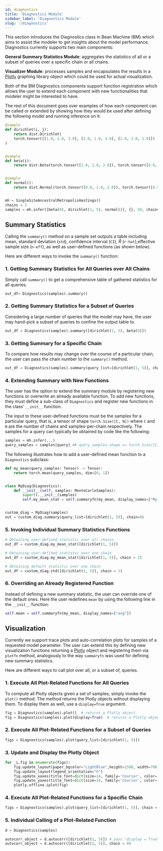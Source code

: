 ```yaml
---
id: diagnostics
title: 'Diagnostics Module'
sidebar_label: 'Diagnostics Module'
slug: '/diagnostics'
---
```


This section introduces the Diagnostics class in Bean Machine (BM) which aims to assist the modeler to get insights about the model performance. Diagnostics currently supports two main components:

**General Summary Statistics Module**: aggregates the statistics of all or a subset of queries over a specific chain or all chains.

**Visualizer Module**: processes samples and encapsulates the results in a [Plotly](https://plotly.com/python/) graphing library object which could be used for actual visualization.


Both of the BM Diagnostics components support function registration which allows the user to extend each component with new functionalities that modeler might be interested to have.

The rest of this document goes over examples of how each component can be called or extended by showing how they would be used after defining the following model and running inference on it:


```python
@sample
def dirichlet(i, j):
    return dist.Dirichlet(
    torch.tensor([[1.0, 2.0, 3.0], [2.0, 1.0, 3.0], [2.0, 3.0, 1.0]])
)


@sample
def beta(i):
    return dist.Beta(torch.tensor([1.0, 2.0, 3.0]), torch.tensor([9.0, 8.0, 7.0]))


@sample
def normal():
    return dist.Normal(torch.tensor([0.0, 1.0, 2.0]), torch.tensor([0.5, 1.0, 1.5]))


mh = SingleSiteAncestralMetropolisHastings()
chains = 2
samples = mh.infer([beta(0), dirichlet(1, 5), normal()], {}, 50, chains)
```

## Summary Statistics

Calling the `summary()` method on a sample set outputs a table including mean, standard deviation (`std`), confidence interval (`CI`), $\hat{R}$ (`r-hat`),effective sample size (`n-eff`), as well as user-defined functions (as shown below).

Here are different ways to invoke the `summary()` function:

### 1. Getting Summary Statistics for All Queries over All Chains

Simply call `summary()` to get a comprehensive table of gathered statistics for all queries.

```python
out_df= Diagnostics(samples).summary()
```

### 2. Getting Summary Statistics for a Subset of Queries

Considering a large number of queries that the model may have, the user may hand-pick a subset of queries to confine the output table to.

```python
out_df = Diagnostics(samples).summary([dirichlet(1, 5), beta(0)])
```

### 3. Getting Summary for a Specific Chain

To compare how results may change over the course of a particular chain, the user can pass the chain number to the `summary()` method.

```python
out_df = Diagnostics(samples).summary(query_list=[dirichlet(1, 5)], chain=1)

```
### 4. Extending Summary with New Functions

The user has the option to extend the summary module by registering new functions or overwrite an already available function. To add new functions, they must define a sub-class of `Diagnostics` and register new functions in the class' `__init__` function.

The input to these user-defined functions must be the samples for a particular query, that is, a tensor of shape `torch.Size([C, N])` where `C` and `N` are the number of chains and samples-per-chain respectively. The samples for a query can typically be obtained by code like the following:

```python
samples = mh.infer(...)
query_samples = samples[query] ## query_samples.shape == torch.Size([C, N])
```

The following illustrates how to add a user-defined mean function to a `Diagnostics` subclass:

```python
def my_mean(query_samples: Tensor) -> Tensor:
    return torch.mean(query_samples, dim=[0, 1])


class MyDiag(Diagnostics):
    def __init__(self, samples: MonteCarloSamples):
        super().__init__(samples)
        self.my_mean_stat = self.summaryfn(my_mean, display_names=["My mean"])


custom_diag = MyDiag(samples)
out = custom_diag.summary(query_list=[dirichlet(1, 5)], chain=0)
```

### 5. Invoking Individual Summary Statistics Functions

```python
# Obtaining user-defined statistic over all chains
out_df = custom_diag.my_mean_stat([dirichlet(1, 5)])

# Obtaining user-defined statistic over one chain
out_df = custom_diag.my_mean_stat([dirichlet(1, 5)], chain = 1)

# Obtaining default statistic over one chain
out_df = custom_diag.std([dirichlet(1, 5)], chain = 1)

```

### 6. Overriding an Already Registered Function

Instead of defining a new summary statistic, the user can override one of the default ones. Here the user redefines `mean` by using the following line in the `__init__` function:

```python
self.mean = self.summaryfn(my_mean, display_names=["avg"])
```

## Visualization

Currently we support trace plots and auto-correlation plots for samples of a requested model parameter. The user can extend this by defining new visualization functions returning a [Plotly](https://plotly.com/python/) object and registering them via `plotfn` method, analogously to the way `summaryfn` was used for defining new summary statistics.

Here are different ways to call plot over all, or a subset of, queries.

### 1. Execute All Plot-Related Functions for All Queries

To compute all Plotly objects given a set of samples, simply invoke the `plot()` method. The method returns the Plotly objects without displaying them. To display them as well, use a `display=True` argument.

```python
fig = Diagnostics(samples).plot()  # returns a Plotly object
fig = Diagnostics(samples).plot(display=True)  # returns a Plotly object and displays it
```

### 2. Execute All Plot-Related Functions for a Subset of Queries

```python
figs = Diagnostics(samples).plot(query_list=[dirichlet(1, 5)])
```

### 3. Update and Display the Plotly Object

```python
for _i,fig in enumerate(figs):
    fig.update_layout(paper_bgcolor="LightBlue",height=1500, width=700,)
    fig.update_layout(legend_orientation="h")
    fig.update_xaxes(title_font=dict(size=14, family='Courier', color='crimson'))
    fig.update_yaxes(title_font=dict(size=14, family='Courier', color='crimson'))
    plotly.offline.iplot(fig)
```

### 4. Execute All Plot-Related Functions for a Specific Chain

```python
figs = Diagnostics(samples).plot(query_list=[dirichlet(1, 5)], chain = 0)
```

### 5. Individual Calling of a Plot-Related Function

```python
d = Diagnostics(samples)

autocorr_object = d.autocorr([dirichlet(1, 5)]) # pass "display = True" to output the plot
autocorr_object = d.autocorr([dirichlet(1, 5)], chain = 0)
```
